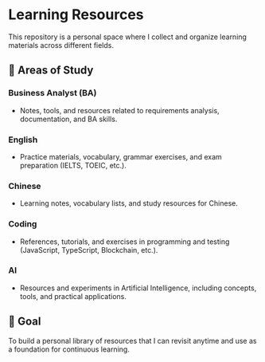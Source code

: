 # Learning Resources

This repository is a personal space where I collect and organize learning materials across different fields.

## 📂 Areas of Study

### Business Analyst (BA)
- Notes, tools, and resources related to requirements analysis, documentation, and BA skills.

### English
- Practice materials, vocabulary, grammar exercises, and exam preparation (IELTS, TOEIC, etc.).

### Chinese
- Learning notes, vocabulary lists, and study resources for Chinese.

### Coding
- References, tutorials, and exercises in programming and testing (JavaScript, TypeScript, Blockchain, etc.).

### AI
- Resources and experiments in Artificial Intelligence, including concepts, tools, and practical applications.

## 🎯 Goal
To build a personal library of resources that I can revisit anytime and use as a foundation for continuous learning.
